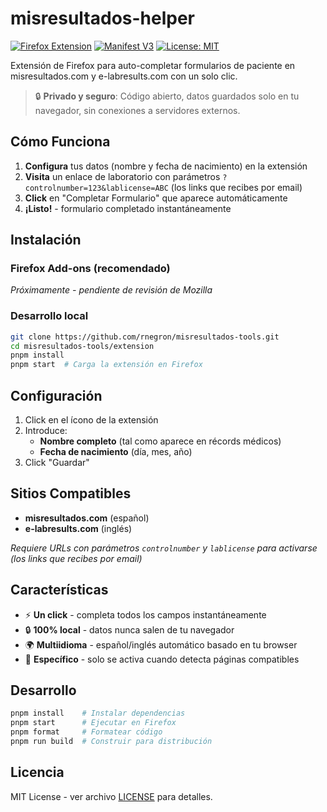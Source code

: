 # misresultados-helper

[![Firefox Extension](https://img.shields.io/badge/Firefox-Extension-orange)](https://addons.mozilla.org/)
[![Manifest V3](https://img.shields.io/badge/Manifest-V3-blue)](https://developer.mozilla.org/en-US/docs/Mozilla/Add-ons/WebExtensions)
[![License: MIT](https://img.shields.io/badge/License-MIT-yellow.svg)](https://opensource.org/licenses/MIT)

Extensión de Firefox para auto-completar formularios de paciente en misresultados.com y e-labresults.com con un solo clic.

> 🔒 **Privado y seguro**: Código abierto, datos guardados solo en tu navegador, sin conexiones a servidores externos.

## Cómo Funciona

1. **Configura** tus datos (nombre y fecha de nacimiento) en la extensión
2. **Visita** un enlace de laboratorio con parámetros `?controlnumber=123&lablicense=ABC` (los links que recibes por email)
3. **Click** en "Completar Formulario" que aparece automáticamente
4. **¡Listo!** - formulario completado instantáneamente

## Instalación

### Firefox Add-ons (recomendado)
*Próximamente - pendiente de revisión de Mozilla*

### Desarrollo local
```bash
git clone https://github.com/rnegron/misresultados-tools.git
cd misresultados-tools/extension
pnpm install
pnpm start  # Carga la extensión en Firefox
```

## Configuración

1. Click en el ícono de la extensión
2. Introduce:
   - **Nombre completo** (tal como aparece en récords médicos)
   - **Fecha de nacimiento** (día, mes, año)
3. Click "Guardar"

## Sitios Compatibles

- **misresultados.com** (español)
- **e-labresults.com** (inglés)

*Requiere URLs con parámetros `controlnumber` y `lablicense` para activarse (los links que recibes por email)*

## Características

- ⚡ **Un click** - completa todos los campos instantáneamente
- 🔒 **100% local** - datos nunca salen de tu navegador
- 🌍 **Multiidioma** - español/inglés automático basado en tu browser
- 🎯 **Específico** - solo se activa cuando detecta páginas compatibles

## Desarrollo

```bash
pnpm install    # Instalar dependencias
pnpm start      # Ejecutar en Firefox
pnpm format     # Formatear código
pnpm run build  # Construir para distribución
```

## Licencia

MIT License - ver archivo [LICENSE](../LICENSE) para detalles.
